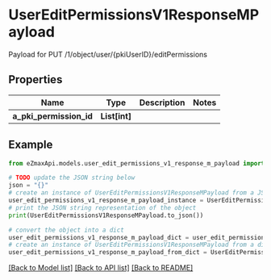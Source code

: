 # UserEditPermissionsV1ResponseMPayload

Payload for PUT /1/object/user/{pkiUserID}/editPermissions

## Properties

Name | Type | Description | Notes
------------ | ------------- | ------------- | -------------
**a_pki_permission_id** | **List[int]** |  | 

## Example

```python
from eZmaxApi.models.user_edit_permissions_v1_response_m_payload import UserEditPermissionsV1ResponseMPayload

# TODO update the JSON string below
json = "{}"
# create an instance of UserEditPermissionsV1ResponseMPayload from a JSON string
user_edit_permissions_v1_response_m_payload_instance = UserEditPermissionsV1ResponseMPayload.from_json(json)
# print the JSON string representation of the object
print(UserEditPermissionsV1ResponseMPayload.to_json())

# convert the object into a dict
user_edit_permissions_v1_response_m_payload_dict = user_edit_permissions_v1_response_m_payload_instance.to_dict()
# create an instance of UserEditPermissionsV1ResponseMPayload from a dict
user_edit_permissions_v1_response_m_payload_from_dict = UserEditPermissionsV1ResponseMPayload.from_dict(user_edit_permissions_v1_response_m_payload_dict)
```
[[Back to Model list]](../README.md#documentation-for-models) [[Back to API list]](../README.md#documentation-for-api-endpoints) [[Back to README]](../README.md)


